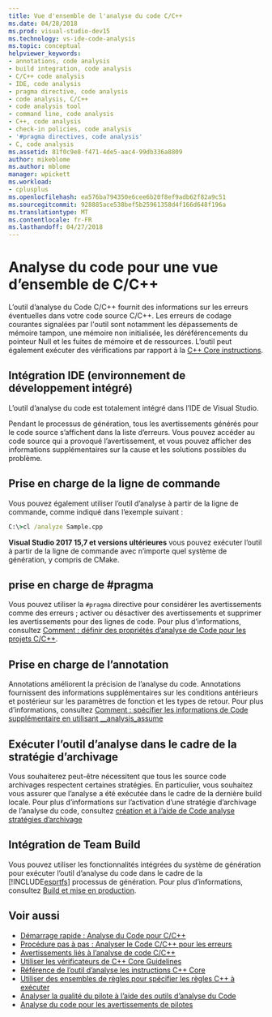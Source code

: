 ```yaml
---
title: Vue d'ensemble de l'analyse du code C/C++
ms.date: 04/28/2018
ms.prod: visual-studio-dev15
ms.technology: vs-ide-code-analysis
ms.topic: conceptual
helpviewer_keywords:
- annotations, code analysis
- build integration, code analysis
- C/C++ code analysis
- IDE, code analysis
- pragma directive, code analysis
- code analysis, C/C++
- code analysis tool
- command line, code analysis
- C++, code analysis
- check-in policies, code analysis
- '#pragma directives, code analysis'
- C, code analysis
ms.assetid: 81f0c9e8-f471-4de5-aac4-99db336a8809
author: mikeblome
ms.author: mblome
manager: wpickett
ms.workload:
- cplusplus
ms.openlocfilehash: ea576ba794350e6cee6b20f8ef9adb62f82a9c51
ms.sourcegitcommit: 928885ace538bef5b25961358d4f166d648f196a
ms.translationtype: MT
ms.contentlocale: fr-FR
ms.lasthandoff: 04/27/2018
---
```

# <a name="code-analysis-for-cc-overview"></a>Analyse du code pour une vue d’ensemble de C/C++

L’outil d’analyse du Code C/C++ fournit des informations sur les erreurs éventuelles dans votre code source C/C++. Les erreurs de codage courantes signalées par l'outil sont notamment les dépassements de mémoire tampon, une mémoire non initialisée, les déréférencements du pointeur Null et les fuites de mémoire et de ressources. L’outil peut également exécuter des vérifications par rapport à la [C++ Core instructions](http://github.com/isocpp/CppCoreGuidelines/blob/master/CppCoreGuidelines.md).

## <a name="ide-integrated-development-environment-integration"></a>Intégration IDE (environnement de développement intégré)

L’outil d’analyse du code est totalement intégré dans l’IDE de Visual Studio.

Pendant le processus de génération, tous les avertissements générés pour le code source s’affichent dans la liste d’erreurs. Vous pouvez accéder au code source qui a provoqué l’avertissement, et vous pouvez afficher des informations supplémentaires sur la cause et les solutions possibles du problème.

## <a name="command-line-support"></a>Prise en charge de la ligne de commande

Vous pouvez également utiliser l’outil d’analyse à partir de la ligne de commande, comme indiqué dans l’exemple suivant :

```cmd
C:\>cl /analyze Sample.cpp
```

**Visual Studio 2017 15,7 et versions ultérieures** vous pouvez exécuter l’outil à partir de la ligne de commande avec n’importe quel système de génération, y compris de CMake.

## <a name="pragma-support"></a>prise en charge de #pragma

Vous pouvez utiliser la `#pragma` directive pour considérer les avertissements comme des erreurs ; activer ou désactiver des avertissements et supprimer les avertissements pour des lignes de code. Pour plus d’informations, consultez [Comment : définir des propriétés d’analyse de Code pour les projets C/C++](how-to-set-code-analysis-properties-for-c-cpp-projects.md).

## <a name="annotation-support"></a>Prise en charge de l’annotation

Annotations améliorent la précision de l’analyse du code. Annotations fournissent des informations supplémentaires sur les conditions antérieurs et postérieur sur les paramètres de fonction et les types de retour. Pour plus d’informations, consultez [Comment : spécifier les informations de Code supplémentaire en utilisant __analysis_assume](../code-quality/how-to-specify-additional-code-information-by-using-analysis-assume.md)

## <a name="run-analysis-tool-as-part-of-check-in-policy"></a>Exécuter l’outil d’analyse dans le cadre de la stratégie d’archivage

Vous souhaiterez peut-être nécessitent que tous les source code archivages respectent certaines stratégies. En particulier, vous souhaitez vous assurer que l’analyse a été exécutée dans le cadre de la dernière build locale. Pour plus d’informations sur l’activation d’une stratégie d’archivage de l’analyse du code, consultez [création et à l’aide de Code analyse stratégies d’archivage](../code-quality/creating-and-using-code-analysis-check-in-policies.md)

## <a name="team-build-integration"></a>Intégration de Team Build

Vous pouvez utiliser les fonctionnalités intégrées du système de génération pour exécuter l’outil d’analyse du code dans le cadre de la [!INCLUDE[esprtfs](../code-quality/includes/esprtfs_md.md)] processus de génération. Pour plus d’informations, consultez [Build et mise en production](/vsts/build-release/index).

## <a name="see-also"></a>Voir aussi

- [Démarrage rapide : Analyse du Code pour C/C++](quick-start-code-analysis-for-c-cpp.md)
- [Procédure pas à pas : Analyser le Code C/C++ pour les erreurs](walkthrough-analyzing-c-cpp-code-for-defects.md)
- [Avertissements liés à l’analyse de code C/C++](code-analysis-for-c-cpp-warnings.md)
- [Utiliser les vérificateurs de C++ Core Guidelines](using-the-cpp-core-guidelines-checkers.md)
- [Référence de l’outil d’analyse les instructions C++ Core](code-analysis-for-cpp-corecheck.md)
- [Utiliser des ensembles de règles pour spécifier les règles C++ à exécuter](using-rule-sets-to-specify-the-cpp-rules-to-run.md)
- [Analyser la qualité du pilote à l’aide des outils d’analyse du Code](/windows-hardware/drivers/develop/analyzing-driver-quality-by-using-code-analysis-tools)
- [Analyse du code pour les avertissements de pilotes](/windows-hardware/drivers/devtest/prefast-for-drivers-warnings)
